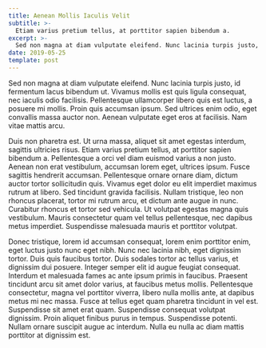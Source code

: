 ```yaml
---
title: Aenean Mollis Iaculis Velit
subtitle: >-
  Etiam varius pretium tellus, at porttitor sapien bibendum a.
excerpt: >-
  Sed non magna at diam vulputate eleifend. Nunc lacinia turpis justo, id fermentum lacus bibendum ut. Vivamus mollis est quis ligula consequat, nec iaculis odio facilisis. Pellentesque ullamcorper libero quis est luctus, a posuere mi mollis.
date: 2019-05-25
template: post
---
```


Sed non magna at diam vulputate eleifend. Nunc lacinia turpis justo, id fermentum lacus bibendum ut. Vivamus mollis est quis ligula consequat, nec iaculis odio facilisis. Pellentesque ullamcorper libero quis est luctus, a posuere mi mollis. Proin quis accumsan ipsum. Sed ultrices enim odio, eget convallis massa auctor non. Aenean vulputate eget eros at facilisis. Nam vitae mattis arcu.

Duis non pharetra est. Ut urna massa, aliquet sit amet egestas interdum, sagittis ultricies risus. Etiam varius pretium tellus, at porttitor sapien bibendum a. Pellentesque a orci vel diam euismod varius a non justo. Aenean non erat vestibulum, accumsan lorem eget, ultrices ipsum. Fusce sagittis hendrerit accumsan. Pellentesque ornare ornare diam, dictum auctor tortor sollicitudin quis. Vivamus eget dolor eu elit imperdiet maximus rutrum at libero. Sed tincidunt gravida facilisis. Nullam tristique, leo non rhoncus placerat, tortor mi rutrum arcu, et dictum ante augue in nunc. Curabitur rhoncus et tortor sed vehicula. Ut volutpat egestas magna quis vestibulum. Mauris consectetur quam vel tellus pellentesque, nec dapibus metus imperdiet. Suspendisse malesuada mauris et porttitor volutpat.

Donec tristique, lorem id accumsan consequat, lorem enim porttitor enim, eget luctus justo nunc eget nibh. Nunc nec lacinia nibh, eget dignissim tortor. Duis quis faucibus tortor. Duis sodales tortor ac tellus varius, et dignissim dui posuere. Integer semper elit id augue feugiat consequat. Interdum et malesuada fames ac ante ipsum primis in faucibus. Praesent tincidunt arcu sit amet dolor varius, at faucibus metus mollis. Pellentesque consectetur, magna vel porttitor viverra, libero nulla mollis ante, at dapibus metus mi nec massa. Fusce at tellus eget quam pharetra tincidunt in vel est. Suspendisse sit amet erat quam. Suspendisse consequat volutpat dignissim. Proin aliquet finibus purus in tempus. Suspendisse potenti. Nullam ornare suscipit augue ac interdum. Nulla eu nulla ac diam mattis porttitor at dignissim est. 